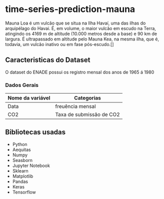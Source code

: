 # time-series-prediction-mauna

Mauna Loa é um vulcão que se situa na Ilha Havaí, uma das ilhas do arquipélago do Havai. É, em volume, o maior vulcão em escudo na Terra, atingindo os 4169 m de altitude (10.000 metros desde a base) e 90 km de largura. É ultrapassado em altitude pelo Mauna Kea, na mesma ilha, que é, todavia, um vulcão inativo ou em fase pós-escudo.[]

## Caracteristicas do Dataset

O dataset do ENADE possui os registro mensal dos anos de 1965 á 1980
### Dados Gerais
| Nome da variável | Categorias |
| ------ | ------ |
| Data | freuência mensal |
| CO2 | Taxa de submissão de CO2| 

## Bibliotecas usadas


- Python 
- Aequitas 
- Numpy
- Seasborn
- Jupyter Notebook
- Sklearn
- Matplotlib
- Pandas
- Keras
- Tensorflow

